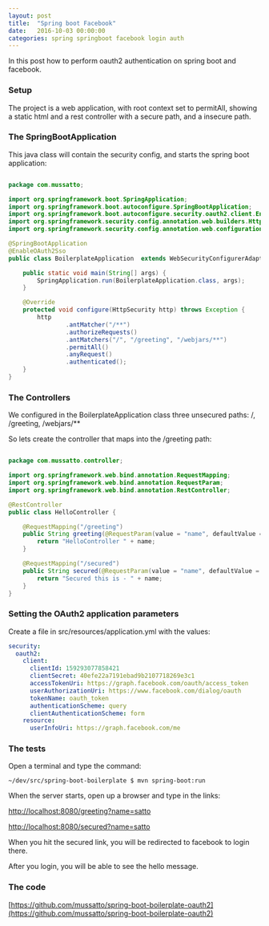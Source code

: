 ```yaml
---
layout: post
title:  "Spring boot Facebook"
date:   2016-10-03 00:00:00
categories: spring springboot facebook login auth
---
```


In this post how to perform oauth2 authentication on spring boot and facebook.

### Setup

The project is a web application, with root context set to permitAll, showing a static html and a rest controller with a secure path, and a insecure path.

### The SpringBootApplication

This java class will contain the security config, and starts the spring boot application:

```java

package com.mussatto;

import org.springframework.boot.SpringApplication;
import org.springframework.boot.autoconfigure.SpringBootApplication;
import org.springframework.boot.autoconfigure.security.oauth2.client.EnableOAuth2Sso;
import org.springframework.security.config.annotation.web.builders.HttpSecurity;
import org.springframework.security.config.annotation.web.configuration.WebSecurityConfigurerAdapter;

@SpringBootApplication
@EnableOAuth2Sso
public class BoilerplateApplication  extends WebSecurityConfigurerAdapter {

    public static void main(String[] args) {
        SpringApplication.run(BoilerplateApplication.class, args);
    }

    @Override
    protected void configure(HttpSecurity http) throws Exception {
        http
                .antMatcher("/**")
                .authorizeRequests()
                .antMatchers("/", "/greeting", "/webjars/**")
                .permitAll()
                .anyRequest()
                .authenticated();
    }
}

```

### The Controllers

We configured in the BoilerplateApplication class three unsecured paths: /, /greeting, /webjars/**

So lets create the controller that maps into the /greeting path:


```java

package com.mussatto.controller;

import org.springframework.web.bind.annotation.RequestMapping;
import org.springframework.web.bind.annotation.RequestParam;
import org.springframework.web.bind.annotation.RestController;

@RestController
public class HelloController {

    @RequestMapping("/greeting")
    public String greeting(@RequestParam(value = "name", defaultValue = "World") String name) {
        return "HelloController " + name;
    }

    @RequestMapping("/secured")
    public String secured(@RequestParam(value = "name", defaultValue = "World") String name) {
        return "Secured this is - " + name;
    }
}

```

### Setting the OAuth2 application parameters

Create a file in src/resources/application.yml with the values:

```yaml
security:
  oauth2:
    client:
      clientId: 159293077858421
      clientSecret: 40efe22a7191ebad9b2107718269e3c1
      accessTokenUri: https://graph.facebook.com/oauth/access_token
      userAuthorizationUri: https://www.facebook.com/dialog/oauth
      tokenName: oauth_token
      authenticationScheme: query
      clientAuthenticationScheme: form
    resource:
      userInfoUri: https://graph.facebook.com/me
```

### The tests

Open a terminal and type the command:

```shell
~/dev/src/spring-boot-boilerplate $ mvn spring-boot:run
```

When the server starts,  open up a browser and type in the links:

[http://localhost:8080/greeting?name=satto](http://localhost:8080/greeting?name=satto)

[http://localhost:8080/secured?name=satto](http://localhost:8080/secured?name=satto)

When you hit the secured link, you will be redirected to facebook to login there.

After you login, you will be able to see the hello message.

### The code

[https://github.com/mussatto/spring-boot-boilerplate-oauth2](https://github.com/mussatto/spring-boot-boilerplate-oauth2)
